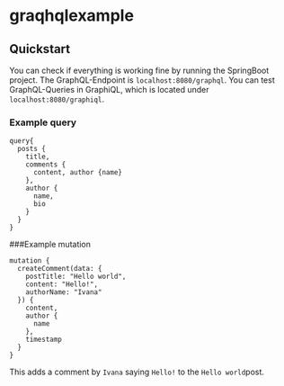 # graqhqlexample
## Quickstart
You can check if everything is working fine by running the SpringBoot project.
 The GraphQL-Endpoint is `localhost:8080/graphql`. You can test GraphQL-Queries in GraphiQL, which is located under
 `localhost:8080/graphiql`.
### Example query
```
query{
  posts {
    title,
    comments {
      content, author {name}
    },
    author {
      name,
      bio
    }
  }
}
```
###Example mutation
```
mutation {
  createComment(data: {
    postTitle: "Hello world",
    content: "Hello!",
    authorName: "Ivana"
  }) {
    content,
    author {
      name
    },
    timestamp
  }
}
```
This adds a comment by `Ivana` saying `Hello!` to the `Hello world`post.